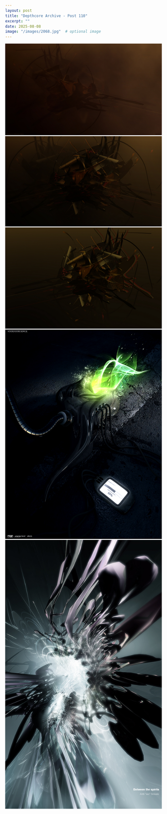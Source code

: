 ```yaml
---
layout: post
title: "Depthcore Archive - Post 110"
excerpt: ""
date: 2025-08-08
image: "/images/2068.jpg"  # optional image
---
```


<img src="/images/2068.jpg">
<img src="/images/2069.jpg" alt="2069.jpg"/>
<img src="/images/2070.jpg" alt="2070.jpg"/>
<img src="/images/2074.jpg" alt="2074.jpg"/>
<img src="/images/2075.jpg" alt="2075.jpg"/>
